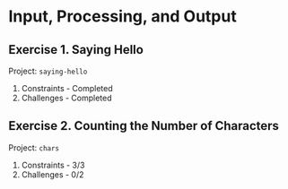 # Input, Processing, and Output

## Exercise 1. Saying Hello

Project: `saying-hello`

1. Constraints - Completed
2. Challenges - Completed

## Exercise 2. Counting the Number of Characters

Project: `chars`

1. Constraints - 3/3
2. Challenges - 0/2